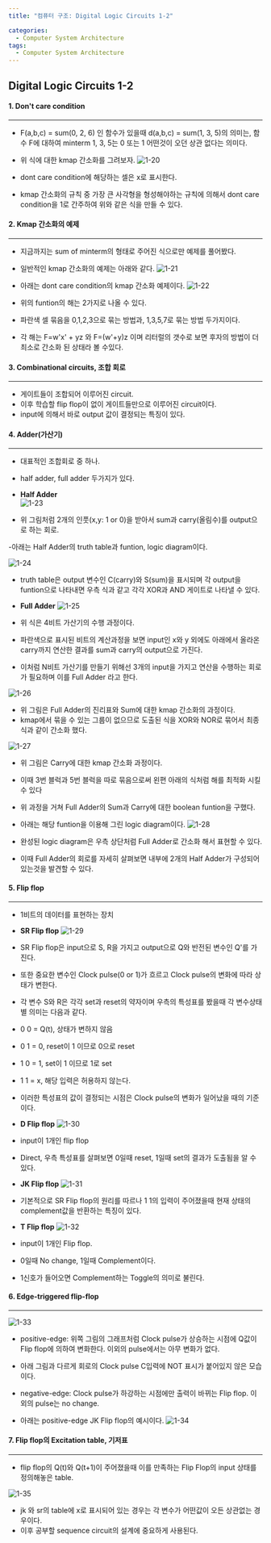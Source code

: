 ```yaml
---
title: "컴퓨터 구조: Digital Logic Circuits 1-2"

categories:
  - Computer System Architecture
tags:
  - Computer System Architecture
---
```


## Digital Logic Circuits 1-2

#### 1. Don't care condition

---

- F(a,b,c) = sum(0, 2, 6) 인 함수가 있을때 d(a,b,c) = sum(1, 3, 5)의 의미는, 함수 F에 대하여 minterm 1, 3, 5는 0 또는 1 어떤것이 오던 상관 없다는 의미다.

- 위 식에 대한 kmap 간소화를 그려보자.
  ![1-20](https://github.com/mjh851819/mjh851819.github.io/assets/70308520/51893f90-e4d5-441a-ac94-093c458bf2b0)

- dont care condition에 해당하는 셀은 x로 표시한다.
- kmap 간소화의 규칙 중 가장 큰 사각형을 형성해야하는 규칙에 의해서 dont care condition을 1로 간주하여 위와 같은 식을 만들 수 있다.

#### 2. Kmap 간소화의 예제

---

- 지금까지는 sum of minterm의 형태로 주어진 식으로만 예제를 풀어봤다.
- 일반적인 kmap 간소화의 예제는 아래와 같다.
  ![1-21](https://github.com/mjh851819/mjh851819.github.io/assets/70308520/c72339f8-5b1e-4423-baf3-f32235c60a78)

- 아래는 dont care condition의 kmap 간소화 예제이다.
  ![1-22](https://github.com/mjh851819/mjh851819.github.io/assets/70308520/80f6b417-4754-4727-b64c-a64504407490)
- 위의 funtion의 해는 2가지로 나올 수 있다.
- 파란색 셀 묶음을 0,1,2,3으로 묶는 방법과, 1,3,5,7로 묶는 방법 두가지이다.
- 각 해는 F=w'x' + yz 와 F=(w'+y)z 이며 리터럴의 갯수로 보면 후자의 방법이 더 최소로 간소화 된 상태라 볼 수있다.

#### 3. Combinational circuits, 조합 회로

---

- 게이트들이 조합되어 이루어진 circuit.
- 이후 학습할 flip flop이 없이 게이트들만으로 이루어진 circuit이다.
- input에 의해서 바로 output 값이 결정되는 특징이 있다.

#### 4. Adder(가산기)

---

- 대표적인 조합회로 중 하나.
- half adder, full adder 두가지가 있다.

- **Half Adder**  
  ![1-23](https://github.com/mjh851819/mjh851819.github.io/assets/70308520/22003702-8698-4ed7-a043-1c1f3cdc90f9)

- 위 그림처럼 2개의 인풋(x,y: 1 or 0)을 받아서 sum과 carry(올림수)를 output으로 하는 회로.

-아래는 Half Adder의 truth table과 funtion, logic diagram이다.

![1-24](https://github.com/mjh851819/mjh851819.github.io/assets/70308520/87300fc0-2bf5-4dc8-a0d1-8b6b2c06d75e)

- truth table은 output 변수인 C(carry)와 S(sum)을 표시되며 각 output을 funtion으로 나타내면 우측 식과 같고 각각 XOR과 AND 게이트로 나타낼 수 있다.

- **Full Adder**
  ![1-25](https://github.com/mjh851819/mjh851819.github.io/assets/70308520/b3e128b9-f035-4ecb-b03e-3bff3422405f)
- 위 식은 4비트 가산기의 수행 과정이다.
- 파란색으로 표시된 비트의 계산과정을 보면 input인 x와 y 외에도 아래에서 올라온 carry까지 연산한 결과를 sum과 carry의 output으로 가진다.
- 이처럼 N비트 가산기를 만들기 위해선 3개의 input을 가지고 연산을 수행하는 회로가 필요하며 이를 Full Adder 라고 한다.

![1-26](https://github.com/mjh851819/mjh851819.github.io/assets/70308520/a2863d69-9ff5-45fb-8339-db7b25d54fd7)

- 위 그림은 Full Adder의 진리표와 Sum에 대한 kmap 간소화의 과정이다.
- kmap에서 묶을 수 있는 그룹이 없으므로 도출된 식을 XOR와 NOR로 묶어서 최종 식과 같이 간소화 했다.

![1-27](https://github.com/mjh851819/mjh851819.github.io/assets/70308520/f2e20fdd-4ff6-4ca4-bd6e-5ae95d16f443)

- 위 그림은 Carry에 대한 kmap 간소화 과정이다.
- 이때 3번 블럭과 5번 블럭을 따로 묶음으로써 왼편 아래의 식처럼 해를 최적화 시킬 수 있다

- 위 과정을 거쳐 Full Adder의 Sum과 Carry에 대한 boolean funtion을 구했다.
- 아래는 해당 funtion을 이용해 그린 logic diagram이다.
  ![1-28](https://github.com/mjh851819/mjh851819.github.io/assets/70308520/aebd6849-7319-4a19-b16e-9ac20789253c)

- 완성된 logic diagram은 우측 상단처럼 Full Adder로 간소화 해서 표현할 수 있다.
- 이때 Full Adder의 회로를 자세히 살펴보면 내부에 2개의 Half Adder가 구성되어 있는것을 발견할 수 있다.

#### 5. Flip flop

---

- 1비트의 데이터를 표현하는 장치

- **SR Flip flop**
  ![1-29](https://github.com/mjh851819/mjh851819.github.io/assets/70308520/aa2ec8c0-aec6-490c-b672-9d641dfd8e1e)

- SR Flip flop은 input으로 S, R을 가지고 output으로 Q와 반전된 변수인 Q'를 가진다.
- 또한 중요한 변수인 Clock pulse(0 or 1)가 흐르고 Clock pulse의 변화에 따라 상태가 변한다.
- 각 변수 S와 R은 각각 set과 reset의 약자이며 우측의 특성표를 봤을때 각 변수상태별 의미는 다음과 같다.
- 0 0 = Q(t), 상태가 변하지 않음
- 0 1 = 0, reset이 1 이므로 0으로 reset
- 1 0 = 1, set이 1 이므로 1로 set
- 1 1 = x, 해당 입력은 허용하지 않는다.

- 이러한 특성표의 값이 결정되는 시점은 Clock pulse의 변화가 일어났을 때의 기준이다.

- **D Flip flop**
  ![1-30](https://github.com/mjh851819/mjh851819.github.io/assets/70308520/a4259a2b-647c-44de-b9a1-32c3a0d33746)
- input이 1개인 flip flop
- Direct, 우측 특성표를 살펴보면 0일때 reset, 1일때 set의 결과가 도출됨을 알 수 있다.

- **JK Flip flop**
  ![1-31](https://github.com/mjh851819/mjh851819.github.io/assets/70308520/b770ff3a-2263-4363-81c3-d32e7b643d97)
- 기본적으로 SR Flip flop의 원리를 따르나 1 1의 입력이 주어졌을때 현재 상태의 complement값을 반환하는 특징이 있다.

- **T Flip flop**
  ![1-32](https://github.com/mjh851819/mjh851819.github.io/assets/70308520/85993d9e-6d1f-47f1-9b90-a151c8f964f4)
- input이 1개인 Flip flop.
- 0일때 No change, 1일때 Complement이다.
- 1신호가 들어오면 Complement하는 Toggle의 의미로 불린다.

#### 6. Edge-triggered flip-flop

---

![1-33](https://github.com/mjh851819/mjh851819.github.io/assets/70308520/95099b01-cca9-4c5e-9918-d1f0fd10a3bf)

- positive-edge: 위쪽 그림의 그래프처럼 Clock pulse가 상승하는 시점에 Q값이 Flip flop에 의하여 변화한다. 이외의 pulse에서는 아무 변화가 없다.
- 아래 그림과 다르게 회로의 Clock pulse C입력에 NOT 표시가 붙어있지 않은 모습이다.
- negative-edge: Clock pulse가 하강하는 시점에만 출력이 바뀌는 Flip flop. 이외의 pulse는 no change.

- 아래는 positive-edge JK Flip flop의 예시이다.
  ![1-34](https://github.com/mjh851819/mjh851819.github.io/assets/70308520/07d72995-a916-4ac5-bb25-a156197c84fe)

#### 7. Flip flop의 Excitation table, 기저표

---

- flip flop의 Q(t)와 Q(t+1)이 주어졌을때 이를 만족하는 Flip Flop의 input 상태를 정의해놓은 table.

![1-35](https://github.com/mjh851819/mjh851819.github.io/assets/70308520/faa9c38e-d9a9-41c6-a68c-98300e90f8a5)

- jk 와 sr의 table에 x로 표시되어 있는 경우는 각 변수가 어떤값이 오든 상관없는 경우이다.
- 이후 공부할 sequence circuit의 설계에 중요하게 사용된다.

